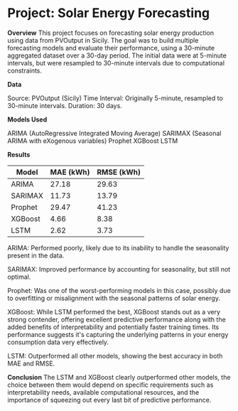 # Project: Solar Energy Forecasting
**Overview**
This project focuses on forecasting solar energy production using data from PVOutput in Sicily. The goal was to build multiple forecasting models and evaluate their performance, using a 30-minute aggregated dataset over a 30-day period. The initial data were at 5-minute intervals, but were resampled to 30-minute intervals due to computational constraints.

**Data**

Source: PVOutput (Sicily)
Time Interval: Originally 5-minute, resampled to 30-minute intervals.
Duration: 30 days.

**Models Used**

ARIMA (AutoRegressive Integrated Moving Average)
SARIMAX (Seasonal ARIMA with eXogenous variables)
Prophet
XGBoost
LSTM

**Results**

| Model   | MAE (kWh) | RMSE (kWh) |
|---------|-----------|------------|
| ARIMA   | 27.18     | 29.63      |
| SARIMAX | 11.73     | 13.79      |
| Prophet | 29.47     | 41.23      |
| XGBoost | 4.66      | 8.38       |
| LSTM    | 2.62      | 3.73       |

ARIMA: Performed poorly, likely due to its inability to handle the seasonality present in the data.

SARIMAX: Improved performance by accounting for seasonality, but still not optimal.

Prophet: Was one of the worst-performing models in this case, possibly due to overfitting or misalignment with the seasonal patterns of solar energy.

XGBoost: While LSTM performed the best, XGBoost stands out as a very strong contender, offering excellent predictive performance along with the added benefits of interpretability and potentially faster training times. Its performance suggests it's capturing the underlying patterns in your energy consumption data very effectively.

LSTM: Outperformed all other models, showing the best accuracy in both MAE and RMSE.

**Conclusion**
The LSTM and XGBoost clearly outperformed other models, the choice between them would depend on specific requirements such as interpretability needs, available computational resources, and the importance of squeezing out every last bit of predictive performance.

